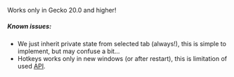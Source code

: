 ﻿Works only in Gecko 20.0 and higher!

##### Known issues:
* We just inherit private state from selected tab (always!), this is simple to implement, but may confuse a bit…
* Hotkeys works only in new windows (or after restart), this is limitation of used <a href="https://developer.mozilla.org/en-US/docs/XUL/key">API</a>.